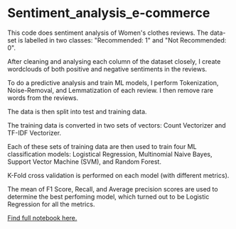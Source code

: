 # Sentiment_analysis_e-commerce

This code does sentiment analysis of Women's clothes reviews. The data-set is labelled in two classes: "Recommended: 1" and "Not Recommended: 0".

After cleaning and analysing each column of the dataset closely, I create wordclouds of both positive and negative sentiments in the reviews. 

To do a predictive analysis and train ML models, I perform Tokenization, Noise-Removal, and Lemmatization of each review. I then remove rare words from the reviews.

The data is then split into test and training data.

The training data is converted in two sets of vectors: Count Vectorizer and TF-IDF Vectorizer.

Each of these sets of training data are then used to train four ML classification models: Logistical Regression, Multinomial Naive Bayes, Support Vector Machine (SVM), and Random Forest. 

K-Fold cross validation is performed on each model (with different metrics).

The mean of F1 Score, Recall, and Average precision scores are used to determine the best perfoming model, which turned out to be Logistic Regression for all the metrics.

[Find full notebook here.](https://nbviewer.org/github/tgautam16/Sentiment_analysis_e-commerce/blob/main/Customer_reviews_sentiment_analysis.ipynb)

